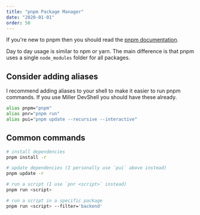 ```yaml
---
title: "pnpm Package Manager"
date: "2020-01-01"
order: 50
---
```


If you're new to pnpm then you should read the [pnpm documentation](https://pnpm.js.org/en/).

Day to day usage is similar to npm or yarn. The main difference is that pnpm uses a single `node_modules` folder for all packages.

## Consider adding aliases

I recommend adding aliases to your shell to make it easier to run pnpm commands. If you use Miller DevShell you should have these already.

```bash
alias pnpm="pnpm"
alias pnr="pnpm run"
alias pui="pnpm update --recursive --interactive"
```

## Common commands

```bash
# install dependencies
pnpm install -r

# update dependencies (I personally use `pui` above instead)
pnpm update -r

# run a script (I use `pnr <script>` instead)
pnpm run <script>

# run a script in a specific package
pnpm run <script> --filter='backend'
```
